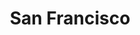 ---
title: "San Francisco"
hashtag: "san-francisco"
tags:
  - California
  - Cities I have visited
  - Cities I have worked in
  - City
  - Pacific Ocean
---